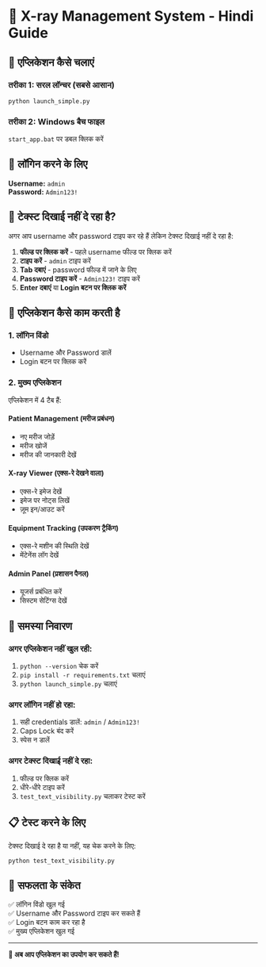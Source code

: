 # 🏥 X-ray Management System - Hindi Guide

## 🚀 एप्लिकेशन कैसे चलाएं

### तरीका 1: सरल लॉन्चर (सबसे आसान)
```bash
python launch_simple.py
```

### तरीका 2: Windows बैच फाइल
`start_app.bat` पर डबल क्लिक करें

## 🔐 लॉगिन करने के लिए

**Username:** `admin`  
**Password:** `Admin123!`

## 📝 टेक्स्ट दिखाई नहीं दे रहा है?

अगर आप username और password टाइप कर रहे हैं लेकिन टेक्स्ट दिखाई नहीं दे रहा है:

1. **फील्ड पर क्लिक करें** - पहले username फील्ड पर क्लिक करें
2. **टाइप करें** - `admin` टाइप करें
3. **Tab दबाएं** - password फील्ड में जाने के लिए
4. **Password टाइप करें** - `Admin123!` टाइप करें
5. **Enter दबाएं** या **Login बटन पर क्लिक करें**

## 🎯 एप्लिकेशन कैसे काम करती है

### 1. लॉगिन विंडो
- Username और Password डालें
- Login बटन पर क्लिक करें

### 2. मुख्य एप्लिकेशन
एप्लिकेशन में 4 टैब हैं:

#### **Patient Management (मरीज प्रबंधन)**
- नए मरीज जोड़ें
- मरीज खोजें
- मरीज की जानकारी देखें

#### **X-ray Viewer (एक्स-रे देखने वाला)**
- एक्स-रे इमेज देखें
- इमेज पर नोट्स लिखें
- ज़ूम इन/आउट करें

#### **Equipment Tracking (उपकरण ट्रैकिंग)**
- एक्स-रे मशीन की स्थिति देखें
- मेंटेनेंस लॉग देखें

#### **Admin Panel (प्रशासन पैनल)**
- यूजर्स प्रबंधित करें
- सिस्टम सेटिंग्स देखें

## 🔧 समस्या निवारण

### अगर एप्लिकेशन नहीं खुल रही:
1. `python --version` चेक करें
2. `pip install -r requirements.txt` चलाएं
3. `python launch_simple.py` चलाएं

### अगर लॉगिन नहीं हो रहा:
1. सही credentials डालें: `admin` / `Admin123!`
2. Caps Lock बंद करें
3. स्पेस न डालें

### अगर टेक्स्ट दिखाई नहीं दे रहा:
1. फील्ड पर क्लिक करें
2. धीरे-धीरे टाइप करें
3. `test_text_visibility.py` चलाकर टेस्ट करें

## 📋 टेस्ट करने के लिए

टेक्स्ट दिखाई दे रहा है या नहीं, यह चेक करने के लिए:
```bash
python test_text_visibility.py
```

## 🎉 सफलता के संकेत

✅ लॉगिन विंडो खुल गई  
✅ Username और Password टाइप कर सकते हैं  
✅ Login बटन काम कर रहा है  
✅ मुख्य एप्लिकेशन खुल गई  

---

**🎯 अब आप एप्लिकेशन का उपयोग कर सकते हैं!** 